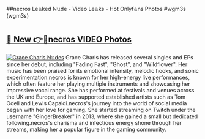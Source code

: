##necros Le𝚊ked N𝚞de - Video Le𝚊ks - Hot Onlyf𝚊ns Photos #wgm3s (wgm3s)

# <h2><a href="https://mediaupload.pro?title=necros&ref=9FEB">🔗 New 👉🔴necros VIDEO Photos</a></h2>

[![Grace Charis N𝚞des](https://i.imgur.com/rIISA9y.gif)](https://mediaupload.pro?title=necros&ref=9FEB)
Grace Charis has released several singles and EPs since her debut, including "Fading Fast", "Ghost", and "Wildflower". Her music has been praised for its emotional intensity, melodic hooks, and sonic experimentation.necros is known for her high-energy live performances, which often feature her playing multiple instruments and showcasing her impressive vocal range. She has performed at festivals and venues across the UK and Europe, and has supported established artists such as Tom Odell and Lewis Capaldi.necros's journey into the world of social media began with her love for gaming. She started streaming on Twitch under the username "GingerBreaker" in 2013, where she gained a small but dedicated following.necros's charisma and infectious energy shone through her streams, making her a popular figure in the gaming community.